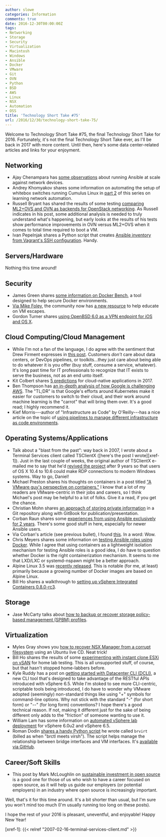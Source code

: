 ```yaml
---
author: slowe
categories: Information
comments: true
date: 2016-12-30T00:00:00Z
tags:
- Networking
- Storage
- Security
- Virtualization
- Macintosh
- Windows
- Ansible
- Docker
- VMware
- Git
- OVN
- Python
- BSD
- AWS
- Linux
- NSX
- Automation
- OSS
title: 'Technology Short Take #75'
url: /2016/12/30/technology-short-take-75/
---
```


Welcome to Technology Short Take #75, the final Technology Short Take for 2016. Fortunately, it's not the final Technology Short Take ever, as I'll be back in 2017 with more content. Until then, here's some data center-related articles and links for your enjoyment.

## Networking

* Ajay Chenampara has [some observations][link-2] about running Ansible at scale against network devices.
* Andrey Khomyakov shares some information on automating the setup of whitebox switches running Cumulus Linux in [part 2][link-9] of this series on learning network automation.
* Russell Bryant has shared the results of some testing [comparing ML2+OVS and OVN as backends for OpenStack networking][link-21]. As Russell indicates in his post, some additional analysis is needed to truly understand what's happening, but early looks at the results of his tests show performance improvements in OVN versus ML2+OVS when it comes to total time required to boot a VM.
* Ivan Pepelnjak shares a Python script that creates [Ansible inventory from Vagrant's SSH configuration][link-25]. Handy.

## Servers/Hardware

Nothing this time around!

## Security

* James Green shares [some information on Docker Bench][link-7], a tool designed to help secure Docker environments.
* [Via Mike Foley][link-10], the community now has [a new resource][link-11] to help educate on VM escapes.
* Gordon Turner shares [using OpenBSD 6.0 as a VPN endpoint for iOS and OS X][link-20].

## Cloud Computing/Cloud Management

* While I'm not a fan of the language, I do agree with the sentiment that Drew Firment expresses in [this post][link-8]. Customers _don't_ care about data centers, or DevOps pipelines, or toolkits...they just care about being able to do whatever it is you offer (buy stuff, consume a service, whatever). It's long past time for IT professionals to recognize that IT exists to serve the business, not as an end unto itself.
* Kit Colbert shares [5 predictions][link-13] for cloud-native applications in 2017.
* Ben Thompson has [an in-depth analysis of how Google is challenging AWS][link-14]. The "TL;DR" is that Google's efforts around Kubernetes make it easier for customers to switch to their cloud, and their work around machine learning is the "carrot" that will bring them over. It's a good read; I highly recommend it.
* Kief Morris---author of "Infrastructure as Code" by O'Reilly---has a nice article on the topic of [using pipelines to manage different infrastructure as code environments][link-24].

## Operating Systems/Applications

* Talk about a "blast from the past": way back in 2007, I wrote about a Terminal Services client called TSClientX ([here's the post I wrote][xref-1]). Just in the last couple of weeks, the original author of TSClientX e-mailed me to say that he'd [revived the project][link-1] after 9 years so that users of OS X 10.4 to 10.6 could make RDP connections to modern Windows systems. Way to go, Daniel!
* Michael Preston shares his thoughts on containers in a post titled ["A VMware guy's perspective on containers."][link-4] I know that a lot of my readers are VMware-centric in their jobs and careers, so I think Michael's post may be helpful to a lot of folks. Give it a read, if you get the chance.
* Christian Mohn shares [an approach of storing private information][link-6] in a Git repository along with GitBook for publication/presentation.
* Corban Raun shares some [experiences from using Ansible exclusively for 2 years][link-16]. There's some good stuff in here, especially for newer Ansible users.
* Via Corban's article (see previous bullet), I found [this][link-17]. In a word: Wow.
* Chris Meyers shares some information on [testing Ansible roles using Docker][link-18]. While I agree that using containers as a lightweight isolation mechanism for testing Ansible roles is a good idea, I do have to question whether Docker is the right containerization mechanism. It seems to me that LXD/LXC or systemd-nspawn might be a better approach.
* Alpine Linux 3.5 was [recently released][link-23]. This is notable (for me, at least) primarily because a growing number of Docker images are based on Alpine Linux.
* Bill Ho shares a walkthrough to [setting up vSphere Integrated Containers 0.8.0-rc3][link-26].

## Storage

* Jase McCarty talks about [how to backup or recover storage policy-based management (SPBM) profiles][link-12].

## Virtualization

* Myles Gray shows you [how to recover NSX Manager from a corrupt filesystem][link-3] using an Ubuntu live CD. Neat trick!
* Bill Ho shares the results of some [experimenting with instant clone ESXi on vSAN][link-5] for home lab testing. This is all unsupported stuff, of course, but that hasn't stopped home-labbers before.
* Kyle Ruddy has a post on [getting started with Datacenter CLI (DCLI)][link-15], a new CLI tool that's designed to take advantage of the RESTful APIs introduced with vSphere 6.5. While I'm stoked to see more CLI-centric, scriptable tools being introduced, I do have to wonder why VMware adopted (seemingly) non-standard things like using "+" symbols for command-line options. Why not stick with the standard "-" (for short form) or "--" (for long form) conventions? I hope there's a good technical reason. If not, making it different just for the sake of being different only adds to the "friction" of someone wanting to use it.
* William Lam has some information on [automated vSphere lab deployment][link-19] for vSphere 6.0u2 and vSphere 6.5.
* Roman Dodin [shares a handy Python script][link-27] he wrote called `brvirt` (billed as when "brctl meets virsh"). The script helps manage the relationship between bridge interfaces and VM interfaces. It's [available via GitHub][link-28].

## Career/Soft Skills

* This post by Mark McLoughlin on [sustainable investment in open source][link-22] is a good one for those of us who wish to have a career focused on open source, as it will help us guide our employers (or potential employers) in an industry where open source is increasingly important.

Well, that's it for this time around. It's a bit shorter than usual, but I'm sure you won't mind too much (I'm usually running too long on these posts).

I hope the rest of your 2016 is pleasant, uneventful, and enjoyable! Happy New Year!



[link-1]: http://desktopecho.com/tsclientx/
[link-2]: https://termlen0.github.io/2016/12/16/observations/
[link-3]: https://blah.cloud/virtualisation/recovering-nsx-manager-corrupt-filesystem/
[link-4]: http://blog.mwpreston.net/2016/11/24/a-vmware-guys-perspective-on-containers/
[link-5]: http://billho.website/?p=821
[link-6]: http://vninja.net/misc/using-gitbook-for-secrets/
[link-7]: http://www.actualtech.io/container-hardening-docker-bench-security/
[link-8]: https://cloudrumblings.io/customers-dont-give-a-shit-about-your-devops-pipeline-51a2342cc0f5#.w3jlglsmt
[link-9]: http://packetpushers.net/learning-network-automation-part2/
[link-10]: http://www.yelof.com/2016/12/19/introducing-vmescape-com/
[link-11]: http://vmescape.com/
[link-12]: http://www.jasemccarty.com/blog/spbm-backup-recover-w-powercli/
[link-13]: https://www.vmware.com/radius/five-things-come-cloud-native-applications/
[link-14]: https://stratechery.com/2016/how-google-cloud-platform-is-challenging-aws/
[link-15]: http://blogs.vmware.com/vsphere/2016/12/getting-started-datacenter-cli.html
[link-16]: https://blog.serverdensity.com/what-ive-learnt-from-using-ansible-exclusively-for-2-years/
[link-17]: https://github.com/jlund/streisand
[link-18]: https://www.ansible.com/blog/testing-ansible-roles-with-docker
[link-19]: http://www.virtuallyghetto.com/2016/11/vghetto-automated-vsphere-lab-deployment-for-vsphere-6-0u2-vsphere-6-5.html
[link-20]: http://blog.gordonturner.ca/2016/12/10/openbsd-6-0-vpn-endpoint-for-ios-and-osx
[link-21]: https://blog.russellbryant.net/2016/12/19/comparing-openstack-neutron-ml2ovs-and-ovn-control-plane/
[link-22]: https://crustyblaa.com/sustainable-investment-in-open-source.html
[link-23]: https://alpinelinux.org/posts/Alpine-3.5.0-released.html
[link-24]: https://medium.com/@kief/https-medium-com-kief-using-pipelines-to-manage-environments-with-infrastructure-as-code-b37285a1cbf5#.qqzsylx16
[link-25]: http://automation.ipspace.net/Example:Creating_Ansible_Inventory_from_Vagrant_SSH_Configuration
[link-26]: http://billho.website/?p=801
[link-27]: http://noshut.ru/2016/12/brvirt-when-brctl-meets-virsh/
[link-28]: https://github.com/hellt/brvirt
[xref-1]: {{< relref "2007-02-16-terminal-services-client.md" >}}
